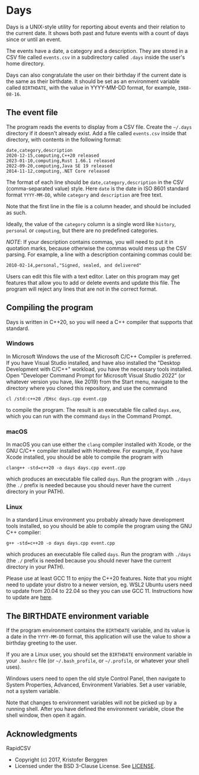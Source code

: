# Days

Days is a UNIX-style utility for reporting about events and their relation 
to the current date. It shows both past and future events with a count of 
days since or until an event.

The events have a date, a category and a description. They are stored in a 
CSV file called `events.csv` in a subdirectory called `.days` inside the 
user's home directory.

Days can also congratulate the user on their birthday if the current date 
is the same as their birthdate. It should be set as an environment variable called 
`BIRTHDATE`, with the value in YYYY-MM-DD format, for example, `1988-08-16`.

## The event file

The program reads the events to display from a CSV file. Create the `~/.days` directory if it doesn't already exist. Add a file called `events.csv` 
inside that directory, with contents in the following format:

    date,category,description
    2020-12-15,computing,C++20 released
    2023-01-10,computing,Rust 1.66.1 released
    2022-09-20,computing,Java SE 19 released
    2014-11-12,computing,.NET Core released

The format of each line should be `date,category,description` in the CSV (comma-separated value) style. Here `date` is the date in ISO 8601 standard
format `YYYY-MM-DD`, while `category` and `description` are free text.

Note that the first line in the file is a column header, and should be included
as such.

Ideally, the value of the `category` column is a single word like `history`, 
`personal` or `computing`, but there are no predefined categories.

*NOTE*: If your description contains commas, you will need to put it in
quotation marks, because otherwise the commas would mess up the CSV parsing.
For example, a line with a description containing commas could be:

    2010-02-14,personal,"Signed, sealed, and delivered"

Users can edit this file with a text editor. Later on this program may get
features that allow you to add or delete events and update this file.
The program will reject any lines that are not in the correct format.

## Compiling the program

Days is written in C++20, so you will need a C++ compiler that supports 
that standard.

### Windows

In Microsoft Windows the use of the Microsoft C/C++ Compiler is preferred. 
If you have Visual Studio installed, and have also installed the "Desktop 
Development with C/C++" workload, you have the necessary tools installed. 
Open "Developer Command Prompt for Microsoft Visual Studio 2022" (or whatever
version you have, like 2019) from the Start menu, navigate to the directory 
where you cloned this repository, and use the command

    cl /std:c++20 /EHsc days.cpp event.cpp

to compile the program. The result is an executable file called `days.exe`, 
which you can run with the command `days` in the Command Prompt.

### macOS

In macOS you can use either the `clang` compiler installed with Xcode, or 
the GNU C/C++ compiler installed with Homebrew. For example, if you have 
Xcode installed, you should be able to compile the program with

    clang++ -std=c++20 -o days days.cpp event.cpp

which produces an executable file called `days`. Run the program with 
`./days` (the `./` prefix is needed because you should never have the 
current directory in your PATH).

### Linux

In a standard Linux environment you probably already have development tools 
installed, so you should be able to compile the program using the GNU C++ 
compiler:

    g++ -std=c++20 -o days days.cpp event.cpp

which produces an executable file called `days`. Run the program with 
`./days` (the `./` prefix is needed because you should never have the 
current directory in your PATH).

Please use at least GCC 11 to enjoy the C++20 features. Note that you might need to update your distro to a newer version, eg. WSL2 Ubuntu users need to update from 20.04 to 22.04 so they you can use GCC 11. Instructions how to update are [here](https://askubuntu.com/questions/1428423/upgrade-ubuntu-in-wsl2-from-20-04-to-22-04).

## The BIRTHDATE environment variable

If the program environment contains the `BIRTHDATE` variable, and its value 
is a date in the `YYYY-MM-DD` format, this application will use the value 
to show a birthday greeting to the user.

If you are a Linux user, you should set the `BIRTHDATE` environment variable 
in your `.bashrc` file (or `~/.bash_profile`, or `~/.profile`, or whatever 
your shell uses).

Windows users need to open the old style Control Panel, then navigate to 
System Properties, Advanced, Environment Variables. Set a user variable,
not a system variable.

Note that changes to environment variables will not be picked up by a 
running shell. After you have defined the environment variable, close the 
shell window, then open it again.

## Acknowledgments

RapidCSV
* Copyright (c) 2017, Kristofer Berggren
* Licensed under the BSD 3-Clause License. See [LICENSE](https://github.com/d99kris/rapidcsv/blob/master/LICENSE).
